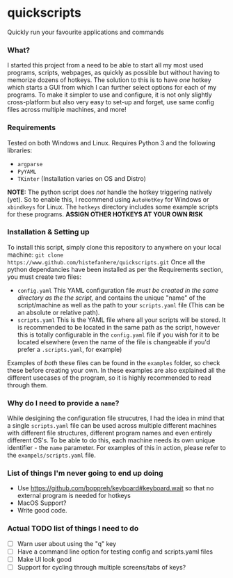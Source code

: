 # quickscripts
Quickly run your favourite applications and commands

### What?
I started this project from a need to be able to start all my most used programs, scripts, webpages, as quickly as possible but without having to memorize dozens of hotkeys.
The solution to this is to have _one_ hotkey which starts a GUI from which I can further select options for each of my programs. To make it simpler to use and configure, it is not only slightly cross-platform but also very easy to set-up and forget, use same config files across multiple machines, and more!

### Requirements
Tested on both Windows and Linux. Requires Python 3 and the following libraries:
- `argparse`
- `PyYAML`
- `TKinter` (Installation varies on OS and Distro)

**NOTE:** The python script does _not_ handle the hotkey triggering natively (yet). So to enable this, I recommend using `AutoHotKey` for Windows or `xbindkeys` for Linux. The `hotkeys` directory includes some example scripts for these programs. **ASSIGN OTHER HOTKEYS AT YOUR OWN RISK**

### Installation & Setting up
To install this script, simply clone this repository to anywhere on your local machine:
```git clone https://www.github.com/histefanhere/quickscripts.git```
Once all the python dependancies have been installed as per the Requirements section, you must create two files:
- `config.yaml`
    This YAML configuration file _must be created in the same directory as the the script,_ and contains the unique "name" of the script/machine as well as the path to your `scripts.yaml` file (This can be an absolute or relative path).
- `scripts.yaml`
    This is the YAML file where all your scripts will be stored. It is recommended to be located in the same path as the script, however this is totally configurable in the `config.yaml` file if you wish for it to be located elsewhere (even the name of the file is changeable if you'd prefer a `.scripts.yaml`, for example)

Examples of _both_ these files can be found in the `examples` folder, so check these before creating your own. In these examples are also explained all the different usecases of the program, so it is highly recommended to read through them.

### Why do I need to provide a `name`?
While desigining the configuration file strucutres, I had the idea in mind that a single `scripts.yaml` file can be used across multiple different machines with different file structures, different program names and even entirely different OS's.
To be able to do this, each machine needs its own unique identifier - the `name` parameter. For examples of this in action, please refer to the `exampels/scripts.yaml` file.

### List of things I'm never going to end up doing
- Use https://github.com/boppreh/keyboard#keyboard.wait so that no external program is needed for hotkeys
- MacOS Support?
- Write good code.

### Actual TODO list of things I need to do
-[ ] Warn user about using the "q" key
-[ ] Have a command line option for testing config and scripts.yaml files
-[ ] Make UI look good
-[ ] Support for cycling through multiple screens/tabs of keys?
